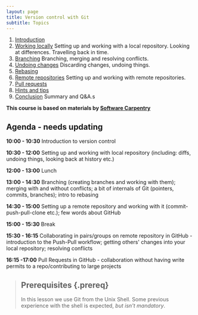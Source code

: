 ```yaml
---
layout: page
title: Version control with Git  
subtitle: Topics
---
```


01. [Introduction](01-introduction.html)
02. [Working locally](02-local.html) 
Setting up and working with a local repository. 
Looking at differences.
Travelling back in time.
03. [Branching](03-branching.html)
Branching, merging and resolving conflicts.
04. [Undoing changes](04-undoing.html) Discarding changes, undoing things.
05. [Rebasing](05-rebasing.html)
06. [Remote repositories](06-remote.html)
Setting up and working with remote repositories.
07. [Pull requests](07-pull-requests.html)
08. [Hints and tips](08-hints-tips.html)
09. [Conclusion](09-conclusion.html)
Summary and Q&A.s


**This course is based on materials by [Software Carpentry](http://www.software-carpentry.org)**

## Agenda - needs updating
**10:00 - 10:30** Introduction to version control

**10:30 - 12:00** Setting up and working with local repository (including:
diffs, undoing things, looking back at history etc.)

**12:00 - 13:00** Lunch

**13:00 - 14:30** Branching (creating branches and working with them);
merging with and without conflicts; a bit of internals of Git
(pointers, commits, branches); intro to rebasing

**14:30 - 15:00** Setting up a remote repository and working with it
(commit-push-pull-clone etc.); few words about GitHub

**15:00 - 15:30** Break 

**15:30 - 16:15** Collaborating in pairs/groups on remote repository in
GitHub - introduction to the Push-Pull workflow; getting others' changes
into your local repository; resolving conflicts 

**16:15 -17:00** Pull Requests in GitHub - collaboration without having
write permits to a repo/contributing to large projects

> ## Prerequisites {.prereq}
>
> In this lesson we use Git from the Unix Shell.
> Some previous experience with the shell is expected,
> *but isn't mandatory*.

